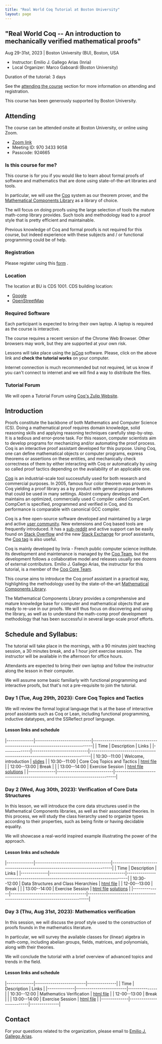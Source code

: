 ```yaml
---
title: "Real World Coq Tutorial at Boston University"
layout: page
---
```

## "Real World Coq -- An introduction to mechanically verified mathematical proofs"

Aug 29-31st, 2023 | Boston University (BU), Boston, USA

- Instructor: Emilio J. Gallego Arias (Inria)
- Local Organizer: Marco Gaboardi (Boston University)

Duration of the tutorial: 3 days

See the [attending the course](#attending) section for more
information on attending and registration.

This course has been generously supported by Boston University.

## Attending

The course can be attended onsite at Boston University, or online
using Zoom.

- [Zoom link](https://bostonu.zoom.us/j/97034339058?pwd=cDRNUjRVYnAyK1R0bVhDcjhkVEJNUT09)
- Meeting ID: 970 3433 9058
- Passcode: 924665

### Is this course for me?

This course is for you if you would like to learn about formal proofs
of software and mathematics that are done using state-of-the-art
libraries and tools.

In particular, we will use the [Coq](https://coq.inria.fr/) system as
our theorem prover, and the [Mathematical Components Library](https://math-comp.github.io/)
as a library of choice.

The will focus on doing proofs using the large selection of tools the
mature math-comp library provides. Such tools and methodology lead to
a proof style that is pretty efficient and maintainable.

Previous knowledge of Coq and formal proofs is not required for this
course, but indeed experience with these subjects and / or functional
programming could be of help.

### Registration

Please register using this [form](https://forms.gle/zxfQUuur47i4nVMU9) .

### Location

The location at BU is CDS 1001. CDS building location:
- [Google](https://goo.gl/maps/AfXDHjexrkMb7K7KA)
- [OpenStreetMap](https://osm.org/go/ZfIvRQbqa?m=)

### Required Software

Each participant is expected to bring their own laptop. A laptop is
required as the course is interactive.

The course requires a recent version of the Chrome Web Browser. Other
browsers may work, but they are supported at your own risk.

Lessons will take place using the [jsCoq](https://coq.vercel.app/)
software. Please, click on the above link and **check the tutorial
works** on your computer.

Internet connection is much recommended but not required, let us know
if you can't connect to internet and we will find a way to distribute
the files.

### Tutorial Forum

We will open a Tutorial Forum using [Coq's Zulip Website](https://coq.zulipchat.com/).

## Introduction

Proofs constitute the backbone of both Mathematics and Computer
Science (CS). Doing a mathematical proof requires domain knowledge,
solid reasoning skills and applying reasoning techniques carefully
step-by-step. It is a tedious and error-prone task. For this reason,
computer scientists aim to develop programs for mechanizing and/or
automating the proof process. Coq is an interactive proof assistant
developed for this purpose. Using Coq, one can define mathematical
objects or computer programs, express theorems or assertions on these
entities, and mechanically check correctness of them by either
interacting with Coq or automatically by using so called proof tactics
depending on the availability of an applicable one.

[Coq](https://coq.inria.fr/) is an industrial-scale tool successfully
used for both research and commercial purposes. In 2005, famous four
color theorem was proven in Coq yielding a proof library as a by
product with general purpose features that could be used in many
settings. AbsInt company develops and maintains an optimized,
commercially used C compiler called CompCert. CompCert is specified,
programmed and verified in Coq, and its performance is comparable with
canonical GCC compiler.

Coq is a free open-source software developed and maintained by a large
and active [user community](https://coq.inria.fr/community.html). New
extensions and Coq based tools are frequently introduced.  It has a
[sub-reddit](https://www.reddit.com/r/Coq/) and active support can be
easily found on [Stack
Overflow](https://stackoverflow.com/questions/tagged/coq) and the new
[Stack Exchange](https://proofassistants.stackexchange.com/) for proof
assistants, the [Coq tag](https://stackexchange.com/questions/tagged/coq) is also useful.

Coq is mainly developed by Inria - French public computer science
institute. Its development and maintenance is managed by the [Coq
Team](https://coq.inria.fr/coq-team.html), but the development follows
a collaborative model and releases usually see dozens of external
contributors. Emilio J. Gallego Arias, the instructor for this
tutorial, is a member of the [Coq Core
Team](https://coq.inria.fr/coq-team.html).

This course aims to introduce the Coq proof assistant in a practical
way, highlighting the methodology used by the state-of-the-art
[Mathematical Components Library](https://math-comp.github.io/).

The Mathematical Components Library provides a comprehensive and
mature knowledge base for computer and mathematical objects that are
ready to re-use in our proofs. We will thus focus on discovering and
using the library, as well as to understand the math-comp proof
development methodology that has been successful in several
large-scale proof efforts.

## Schedule and Syllabus:

The tutorial will take place in the mornings, with a 90 minutes joint
teaching session, a 30 minutes break, and a 1 hour joint exercise
session. The instructor will be available in the afternoon for office
hours.

Attendants are expected to bring their own laptop and follow the
instructor along the lesson in their computer.

We will assume some basic familiarly with functional programming and
interactive proofs, but that's not a pre-requisite to join the
tutorial.

### Day 1 (Tue, Aug 29th, 2023): Core Coq Topics and Tactics

We will review the formal logical language that is at the base of
interactive proof assistants such as Coq or Lean, including functional
programming, inductive datatypes, and the SSReflect proof language.

#### Lesson links and schedule

|--------------|-----------------------------|------------------------------------------------------------------------------|
| Time         | Description                 | Links                                                                        |
|--------------|-----------------------------|------------------------------------------------------------------------------|
| 10:30--11:00 | Welcome, introduction       | [slides](https://x80.org/rwc/slides/coq-introduction.pdf)                    |
| 10:30--11:00 | Core Coq Topics and Tactics | [html file](https://x80.org/rwc/2023-bu/code/lesson_1.html)                  |
| 12:00--13:00 | Break                       |                                                                              |
| 13:00--14:00 | Exercise Session            | [html file](https://x80.org/rwc/2023-bu/code/exercises_1.html) [solutions]() |
|--------------|-----------------------------|------------------------------------------------------------------------------|

### Day 2 (Wed, Aug 30th, 2023): Verification of Core Data Structures

In this lesson, we will introduce the core data structures used in the
Mathematical Components libraries, as well as their associated
theories. In this process, we will study the class hierarchy used to
organize types according to their properties, such as being finite or
having decidable equality.

We will showcase a real-world inspired example illustrating the power
of the approach.

#### Lesson links and schedule

|--------------|---------------------------------------|------------------------------------------------------------------------------|
| Time         | Description                           | Links                                                                        |
|--------------|---------------------------------------|------------------------------------------------------------------------------|
| 10:30--12:00 | Data Structures and Class Hierarchies | [html file](https://x80.org/rwc/2023-bu/code/lesson_2.html)                  |
| 12-00--13:00 | Break                                 |                                                                              |
| 13:00--14:00 | Exercise Session                      | [html file](https://x80.org/rwc/2023-bu/code/exercises_2.html) [solutions]() |
|--------------|---------------------------------------|------------------------------------------------------------------------------|

### Day 3 (Thu, Aug 31st, 2023): Mathematics verification

In this session, we will discuss the proof style used to the
construction of proofs founds in the mathematics literature.

In particular, we will survey the available classes for (linear)
algebra in math-comp, including abelian groups, fields, matrices, and
polynomials, along with their theories.

We will conclude the tutorial with a brief overview of advanced topics
and trends in the field.

#### Lesson links and schedule

|--------------|--------------------------|---------------|
| Time         | Description              | Links         |
|--------------|--------------------------|---------------|
| 10:30--12:00 | Mathematics Verification | [html file](https://x80.org/rwc/2023-bu/code/lesson_3.html)                  |
| 12-00--13:00 | Break                    |               |
| 13:00--14:00 | Exercise Session         | [html file]() |
|--------------|--------------------------|---------------|

## Contact

For your questions related to the organization, please email to
[Emilio J. Gallego Arias](mailto:e@x80.org).

